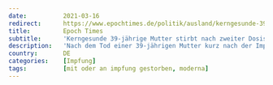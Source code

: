 ```yaml
---
date:          2021-03-16
redirect:      https://www.epochtimes.de/politik/ausland/kerngesunde-39-jaehrige-mutter-stirbt-nach-zweiter-dosis-des-moderna-impfstoffs-a3470544.html
title:         Epoch Times
subtitle:      'Kerngesunde 39-jährige Mutter stirbt nach zweiter Dosis des Moderna-Impfstoffs'
description:   'Nach dem Tod einer 39-jährigen Mutter kurz nach der Impfung mit dem Moderna-Impfstoff warnen offizielle Stellen vor voreiligen Schlüssen. Die Familie allerdings glaubt an einen Zusammenhang.'
country:       DE
categories:    [Impfung]
tags:          [mit oder an impfung gestorben, moderna]
---
```

